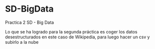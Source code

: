 # SD-BigData
Practica 2 SD - Big Data

Lo que se ha logrado para la segunda práctica es coger los datos desestructurados en este caso de Wikipedia, para luego hacer un csv y subirlo a la nube
